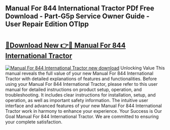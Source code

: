 ## Manual For 844 International Tractor PDf Free Download - Part-G5p Service Owner Guide - User Repair Edition OTIpp

# <h2><a href="http://bc75841.oget.top/?id=Manual+For+844+International+Tractor">🔗Download New 👉🔴 Manual For 844 International Tractor</a></h2>

[![Manual For 844 International Tractor new download](https://i.imgur.com/5g1atiW.png)](http://bc75841.oget.top/?id=Manual+For+844+International+Tractor)
Unlocking Value This manual reveals the full value of your new Manual For 844 International Tractor with detailed explanations of features and functionalities. Before using your Manual For 844 International Tractor, please refer to this user manual for detailed instructions on product setup, operation, and troubleshooting. It includes clear instructions for installation, setup, and operation, as well as important safety information. The intuitive user interface and advanced features of your new Manual For 844 International Tractor work in harmony to enhance your experience. Your Success is Our Goal Manual For 844 International Tractor. We are committed to ensuring your complete satisfaction.
